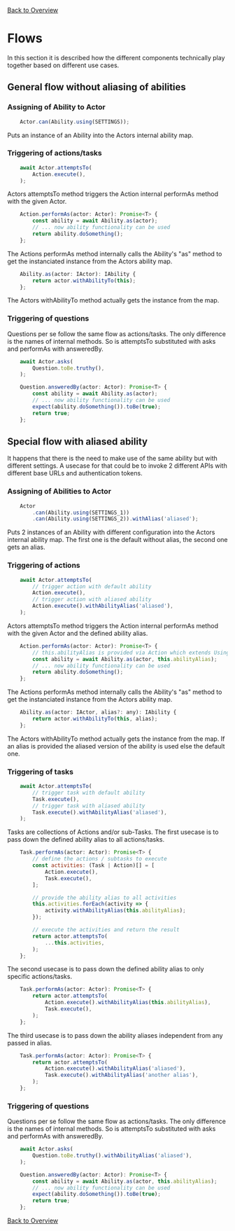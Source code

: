 [Back to Overview](../README.md)

# Flows

In this section it is described how the different components technically play together based on different use cases.

## General flow without aliasing of abilities

### Assigning of Ability to Actor

```javascript
    Actor.can(Ability.using(SETTINGS));
```
Puts an instance of an Ability into the Actors internal ability map.

### Triggering of actions/tasks

```javascript
    await Actor.attemptsTo(
        Action.execute(),
    );
```
Actors attemptsTo method triggers the Action internal performAs method with the given Actor.
```javascript
    Action.performAs(actor: Actor): Promise<T> {
        const ability = await Ability.as(actor);
        // ... now ability functionality can be used
        return ability.doSomething();
    };
```
The Actions performAs method internally calls the Ability's "as" method to get the instanciated instance from the Actors ability map.
```javascript
    Ability.as(actor: IActor): IAbility {
        return actor.withAbilityTo(this);
    };
```
The Actors withAbilityTo method actually gets the instance from the map.

### Triggering of questions

Questions per se follow the same flow as actions/tasks.
The only difference is the names of internal methods.
So is attemptsTo substituted with asks and performAs with answeredBy.

```javascript
    await Actor.asks(
        Question.toBe.truthy(),
    );
```

```javascript
    Question.answeredBy(actor: Actor): Promise<T> {
        const ability = await Ability.as(actor);
        // ... now ability functionality can be used
        expect(ability.doSomething()).toBe(true);
        return true;
    };
```

## Special flow with aliased ability

It happens that there is the need to make use of the same ability but with different settings. A usecase for that could be to invoke 2 different APIs with different base URLs and authentication tokens.

### Assigning of Abilities to Actor

```javascript
    Actor
        .can(Ability.using(SETTINGS_1))
        .can(Ability.using(SETTINGS_2)).withAlias('aliased');
```
Puts 2 instances of an Ability with different configuration into the Actors internal ability map.
The first one is the default without alias, the second one gets an alias.

### Triggering of actions

```javascript
    await Actor.attemptsTo(
        // trigger action with default ability
        Action.execute(),
        // trigger action with aliased ability
        Action.execute().withAbilityAlias('aliased'),
    );
```
Actors attemptsTo method triggers the Action internal performAs method with the given Actor and the defined ability alias.
```javascript
    Action.performAs(actor: Actor): Promise<T> {
        // this.abilityAlias is provided via Action which extends UsingAlias
        const ability = await Ability.as(actor, this.abilityAlias);
        // ... now ability functionality can be used
        return ability.doSomething();
    };
```
The Actions performAs method internally calls the Ability's "as" method to get the instanciated instance from the Actors ability map.
```javascript
    Ability.as(actor: IActor, alias?: any): IAbility {
        return actor.withAbilityTo(this, alias);
    };
```
The Actors withAbilityTo method actually gets the instance from the map.
If an alias is provided the aliased version of the ability is used else the default one.

### Triggering of tasks

```javascript
    await Actor.attemptsTo(
        // trigger task with default ability
        Task.execute(),
        // trigger task with aliased ability
        Task.execute().withAbilityAlias('aliased'),
    );
```
Tasks are collections of Actions and/or sub-Tasks.
The first usecase is to pass down the defined ability alias to all actions/tasks.
```javascript
    Task.performAs(actor: Actor): Promise<T> {
        // define the actions / subtasks to execute
        const activities: (Task | Action)[] = [
            Action.execute(),
            Task.execute(),
        ];

        // provide the ability alias to all activities
        this.activities.forEach(activity => {
            activity.withAbilityAlias(this.abilityAlias);
        });

        // execute the activities and return the result
        return actor.attemptsTo(
            ...this.activities,
        );
    };
```
The second usecase is to pass down the defined ability alias to only specific actions/tasks.
```javascript
    Task.performAs(actor: Actor): Promise<T> {
        return actor.attemptsTo(
            Action.execute().withAbilityAlias(this.abilityAlias),
            Task.execute(),
        );
    };
```
The third usecase is to pass down the ability aliases independent from any passed in alias.
```javascript
    Task.performAs(actor: Actor): Promise<T> {
        return actor.attemptsTo(
            Action.execute().withAbilityAlias('aliased'),
            Task.execute().withAbilityAlias('another alias'),
        );
    };
```

### Triggering of questions

Questions per se follow the same flow as actions/tasks.
The only difference is the names of internal methods.
So is attemptsTo substituted with asks and performAs with answeredBy.

```javascript
    await Actor.asks(
        Question.toBe.truthy().withAbilityAlias('aliased'),
    );
```

```javascript
    Question.answeredBy(actor: Actor): Promise<T> {
        const ability = await Ability.as(actor, this.abilityAlias);
        // ... now ability functionality can be used
        expect(ability.doSomething()).toBe(true);
        return true;
    };
```

[Back to Overview](../README.md)